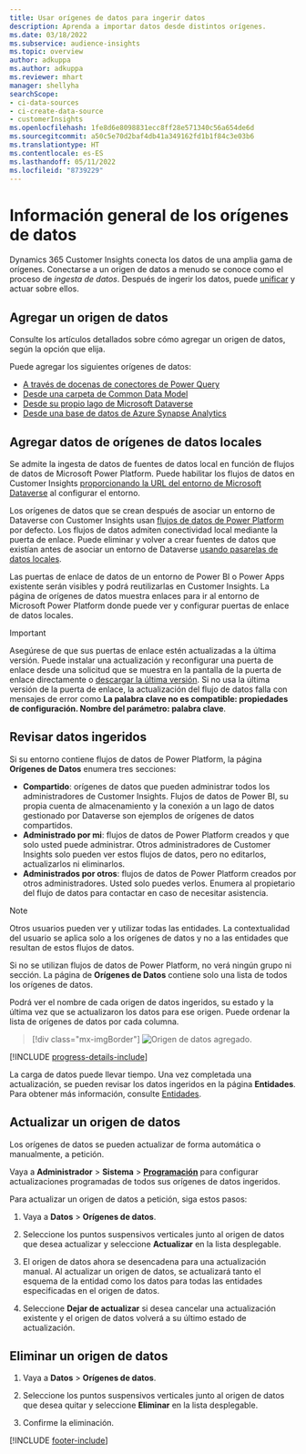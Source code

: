 ```yaml
---
title: Usar orígenes de datos para ingerir datos
description: Aprenda a importar datos desde distintos orígenes.
ms.date: 03/18/2022
ms.subservice: audience-insights
ms.topic: overview
author: adkuppa
ms.author: adkuppa
ms.reviewer: mhart
manager: shellyha
searchScope:
- ci-data-sources
- ci-create-data-source
- customerInsights
ms.openlocfilehash: 1fe8d6e8098831ecc8ff28e571340c56a654de6d
ms.sourcegitcommit: a50c5e70d2baf4db41a349162fd1b1f84c3e03b6
ms.translationtype: HT
ms.contentlocale: es-ES
ms.lasthandoff: 05/11/2022
ms.locfileid: "8739229"
---
```

# <a name="data-sources-overview"></a>Información general de los orígenes de datos



Dynamics 365 Customer Insights conecta los datos de una amplia gama de orígenes. Conectarse a un origen de datos a menudo se conoce como el proceso de *ingesta de datos*. Después de ingerir los datos, puede [unificar](data-unification.md) y actuar sobre ellos.

## <a name="add-a-data-source"></a>Agregar un origen de datos

Consulte los artículos detallados sobre cómo agregar un origen de datos, según la opción que elija.

Puede agregar los siguientes orígenes de datos:

- [A través de docenas de conectores de Power Query](connect-power-query.md)
- [Desde una carpeta de Common Data Model](connect-common-data-model.md)
- [Desde su propio lago de Microsoft Dataverse](connect-dataverse-managed-lake.md)
- [Desde una base de datos de Azure Synapse Analytics](connect-synapse.md)

## <a name="add-data-from-on-premises-data-sources"></a>Agregar datos de orígenes de datos locales

Se admite la ingesta de datos de fuentes de datos local en función de flujos de datos de Microsoft Power Platform. Puede habilitar los flujos de datos en Customer Insights [proporcionando la URL del entorno de Microsoft Dataverse](create-environment.md) al configurar el entorno.

Los orígenes de datos que se crean después de asociar un entorno de Dataverse con Customer Insights usan [flujos de datos de Power Platform](/power-query/dataflows/overview-dataflows-across-power-platform-dynamics-365) por defecto. Los flujos de datos admiten conectividad local mediante la puerta de enlace. Puede eliminar y volver a crear fuentes de datos que existían antes de asociar un entorno de Dataverse [usando pasarelas de datos locales](/data-integration/gateway/service-gateway-app).

Las puertas de enlace de datos de un entorno de Power BI o Power Apps existente serán visibles y podrá reutilizarlas en Customer Insights. La página de orígenes de datos muestra enlaces para ir al entorno de Microsoft Power Platform donde puede ver y configurar puertas de enlace de datos locales.

> [!IMPORTANT]
> Asegúrese de que sus puertas de enlace estén actualizadas a la última versión. Puede instalar una actualización y reconfigurar una puerta de enlace desde una solicitud que se muestra en la pantalla de la puerta de enlace directamente o [descargar la última versión](https://powerapps.microsoft.com/downloads/). Si no usa la última versión de la puerta de enlace, la actualización del flujo de datos falla con mensajes de error como **La palabra clave no es compatible: propiedades de configuración. Nombre del parámetro: palabra clave**.

## <a name="review-ingested-data"></a>Revisar datos ingeridos
Si su entorno contiene flujos de datos de Power Platform, la página **Orígenes de Datos** enumera tres secciones: 
- **Compartido**: orígenes de datos que pueden administrar todos los administradores de Customer Insights. Flujos de datos de Power BI, su propia cuenta de almacenamiento y la conexión a un lago de datos gestionado por Dataverse son ejemplos de orígenes de datos compartidos.
- **Administrado por mi**: flujos de datos de Power Platform creados y que solo usted puede administrar. Otros administradores de Customer Insights solo pueden ver estos flujos de datos, pero no editarlos, actualizarlos ni eliminarlos.
- **Administrados por otros**: flujos de datos de Power Platform creados por otros administradores. Usted solo puedes verlos. Enumera al propietario del flujo de datos para contactar en caso de necesitar asistencia.
> [!NOTE]
> Otros usuarios pueden ver y utilizar todas las entidades. La contextualidad del usuario se aplica solo a los orígenes de datos y no a las entidades que resultan de estos flujos de datos.

Si no se utilizan flujos de datos de Power Platform, no verá ningún grupo ni sección. La página de **Orígenes de Datos** contiene solo una lista de todos los orígenes de datos.

Podrá ver el nombre de cada origen de datos ingeridos, su estado y la última vez que se actualizaron los datos para ese origen. Puede ordenar la lista de orígenes de datos por cada columna.

> [!div class="mx-imgBorder"]
> ![Origen de datos agregado.](media/configure-data-datasource-added.png "Origen de datos agregado")

[!INCLUDE [progress-details-include](includes/progress-details-pane.md)]

La carga de datos puede llevar tiempo. Una vez completada una actualización, se pueden revisar los datos ingeridos en la página **Entidades**. Para obtener más información, consulte [Entidades](entities.md).

## <a name="refresh-a-data-source"></a>Actualizar un origen de datos

Los orígenes de datos se pueden actualizar de forma automática o manualmente, a petición. 

Vaya a **Administrador** > **Sistema** > [**Programación**](system.md#schedule-tab) para configurar actualizaciones programadas de todos sus orígenes de datos ingeridos.

Para actualizar un origen de datos a petición, siga estos pasos:

1. Vaya a **Datos** > **Orígenes de datos**.

2. Seleccione los puntos suspensivos verticales junto al origen de datos que desea actualizar y seleccione **Actualizar** en la lista desplegable.

3. El origen de datos ahora se desencadena para una actualización manual. Al actualizar un origen de datos, se actualizará tanto el esquema de la entidad como los datos para todas las entidades especificadas en el origen de datos.

4. Seleccione **Dejar de actualizar** si desea cancelar una actualización existente y el origen de datos volverá a su último estado de actualización.

## <a name="delete-a-data-source"></a>Eliminar un origen de datos

1. Vaya a **Datos** > **Orígenes de datos**.

2. Seleccione los puntos suspensivos verticales junto al origen de datos que desea quitar y seleccione **Eliminar** en la lista desplegable.

3. Confirme la eliminación.


[!INCLUDE [footer-include](includes/footer-banner.md)]
